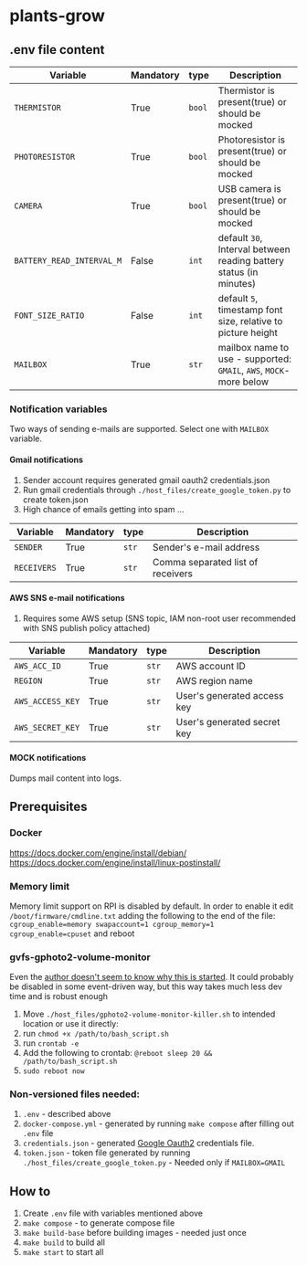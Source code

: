 # plants-grow

## .env file content

| Variable                  | Mandatory |  type  |                            Description                                |
|---------------------------|-----------|--------|-----------------------------------------------------------------------|
| `THERMISTOR`              |   True    | `bool` | Thermistor is present(true) or should be mocked                       |
| `PHOTORESISTOR`           |   True    | `bool` | Photoresistor is present(true) or should be mocked                    |
| `CAMERA`                  |   True    | `bool` | USB camera is present(true) or should be mocked                       |
| `BATTERY_READ_INTERVAL_M` |   False   | `int`  | default `30`, Interval between reading battery status (in minutes)    |
| `FONT_SIZE_RATIO`         |   False   | `int`  | default `5`, timestamp font size, relative to picture height          |
| `MAILBOX`                 |   True    | `str`  | mailbox name to use - supported: `GMAIL`, `AWS`, `MOCK`- more below   |


### Notification variables
Two ways of sending e-mails are supported. Select one with `MAILBOX` variable.

#### Gmail notifications
1. Sender account requires generated gmail oauth2 credentials.json
1. Run gmail credentials through `./host_files/create_google_token.py` to create token.json
1. High chance of emails getting into spam ...

| Variable                  | Mandatory |  type  |                            Description                                |
|---------------------------|-----------|--------|-----------------------------------------------------------------------|
| `SENDER`                  |   True    | `str`  | Sender's e-mail address                                               |
| `RECEIVERS`               |   True    | `str`  | Comma separated list of receivers

#### AWS SNS e-mail notifications
1. Requires some AWS setup (SNS topic, IAM non-root user recommended with SNS publish policy attached)

| Variable                  | Mandatory |  type  |                            Description                                |
|---------------------------|-----------|--------|-----------------------------------------------------------------------|
| `AWS_ACC_ID`              |   True    | `str`  | AWS account ID                                                        |
| `REGION`                  |   True    | `str`  | AWS region name                                                       |
| `AWS_ACCESS_KEY`          |   True    | `str`  | User's generated access key                                           |
| `AWS_SECRET_KEY`          |   True    | `str`  | User's generated secret key                                           |
#### MOCK notifications
Dumps mail content into logs.


## Prerequisites

### Docker
https://docs.docker.com/engine/install/debian/
https://docs.docker.com/engine/install/linux-postinstall/

### Memory limit
Memory limit support on RPI is disabled by default. In order to enable it edit `/boot/firmware/cmdline.txt`
adding the following to the end of the file: `cgroup_enable=memory swapaccount=1 cgroup_memory=1 cgroup_enable=cpuset`
and reboot

### gvfs-gphoto2-volume-monitor
Even the [author doesn't seem to know why this is started](https://github.com/gphoto/gphoto2/issues/181). It could probably be disabled in some event-driven way,
but this way takes much less dev time and is robust enough

1. Move `./host_files/gphoto2-volume-monitor-killer.sh` to intended location or use it directly:
1. run `chmod +x /path/to/bash_script.sh`
1. run `crontab -e`
1. Add the following to crontab: `@reboot sleep 20 && /path/to/bash_script.sh`
1. `sudo reboot now`

### Non-versioned files needed:
1. `.env` - described above
1. `docker-compose.yml` - generated by running `make compose` after filling out `.env` file
1. `credentials.json` - generated [Google Oauth2](https://developers.google.com/workspace/guides/create-credentials#web-application) credentials file.
1. `token.json` - token file generated by running `./host_files/create_google_token.py` - Needed only if `MAILBOX=GMAIL`

## How to
1. Create `.env` file with variables mentioned above
1. `make compose` - to generate compose file
1. `make build-base` before building images - needed just once
1. `make build` to build all
1. `make start` to start all
